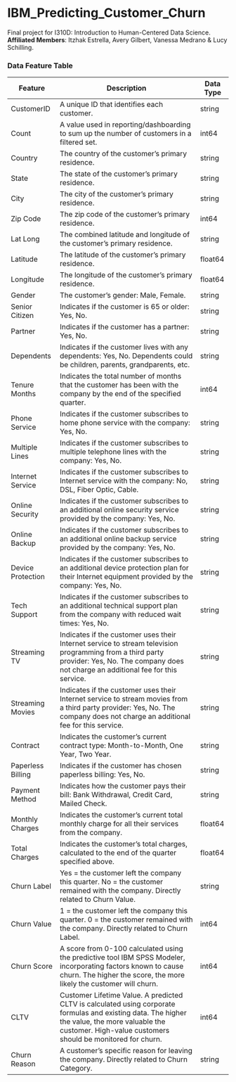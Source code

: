 # IBM_Predicting_Customer_Churn
Final project for I310D: Introduction to Human-Centered Data Science. \
**Affiliated Members**: Itzhak Estrella, Avery Gilbert, Vanessa Medrano & Lucy Schilling.

### Data Feature Table
| Feature           | Description                                                                                                           | Data Type |
|-------------------|-----------------------------------------------------------------------------------------------------------------------|-----------|
| CustomerID        | A unique ID that identifies each customer.                                                                            | string    |
| Count             | A value used in reporting/dashboarding to sum up the number of customers in a filtered set.                           | int64     |
| Country           | The country of the customer’s primary residence.                                                                      | string    |
| State             | The state of the customer’s primary residence.                                                                        | string    |
| City              | The city of the customer’s primary residence.                                                                         | string    |
| Zip Code          | The zip code of the customer’s primary residence.                                                                     | int64     |
| Lat Long          | The combined latitude and longitude of the customer’s primary residence.                                              | string    |
| Latitude          | The latitude of the customer’s primary residence.                                                                     | float64   |
| Longitude         | The longitude of the customer’s primary residence.                                                                    | float64   |
| Gender            | The customer’s gender: Male, Female.                                                                                  | string    |
| Senior Citizen    | Indicates if the customer is 65 or older: Yes, No.                                                                    | string    |
| Partner           | Indicates if the customer has a partner: Yes, No.                                                                     | string    |
| Dependents        | Indicates if the customer lives with any dependents: Yes, No. Dependents could be children, parents, grandparents, etc.| string    |
| Tenure Months     | Indicates the total number of months that the customer has been with the company by the end of the specified quarter.  | int64     |
| Phone Service     | Indicates if the customer subscribes to home phone service with the company: Yes, No.                                  | string    |
| Multiple Lines    | Indicates if the customer subscribes to multiple telephone lines with the company: Yes, No.                           | string    |
| Internet Service  | Indicates if the customer subscribes to Internet service with the company: No, DSL, Fiber Optic, Cable.                | string    |
| Online Security   | Indicates if the customer subscribes to an additional online security service provided by the company: Yes, No.        | string    |
| Online Backup     | Indicates if the customer subscribes to an additional online backup service provided by the company: Yes, No.          | string    |
| Device Protection | Indicates if the customer subscribes to an additional device protection plan for their Internet equipment provided by the company: Yes, No. | string |
| Tech Support      | Indicates if the customer subscribes to an additional technical support plan from the company with reduced wait times: Yes, No. | string |
| Streaming TV      | Indicates if the customer uses their Internet service to stream television programming from a third party provider: Yes, No. The company does not charge an additional fee for this service. | string |
| Streaming Movies  | Indicates if the customer uses their Internet service to stream movies from a third party provider: Yes, No. The company does not charge an additional fee for this service. | string |
| Contract          | Indicates the customer’s current contract type: Month-to-Month, One Year, Two Year.                                    | string    |
| Paperless Billing | Indicates if the customer has chosen paperless billing: Yes, No.                                                      | string    |
| Payment Method    | Indicates how the customer pays their bill: Bank Withdrawal, Credit Card, Mailed Check.                               | string    |
| Monthly Charges   | Indicates the customer’s current total monthly charge for all their services from the company.                        | float64   |
| Total Charges     | Indicates the customer’s total charges, calculated to the end of the quarter specified above.                         | float64    |
| Churn Label       | Yes = the customer left the company this quarter. No = the customer remained with the company. Directly related to Churn Value. | string |
| Churn Value       | 1 = the customer left the company this quarter. 0 = the customer remained with the company. Directly related to Churn Label. | int64 |
| Churn Score       | A score from 0-100 calculated using the predictive tool IBM SPSS Modeler, incorporating factors known to cause churn. The higher the score, the more likely the customer will churn. | int64 |
| CLTV              | Customer Lifetime Value. A predicted CLTV is calculated using corporate formulas and existing data. The higher the value, the more valuable the customer. High-value customers should be monitored for churn. | int64 |
| Churn Reason      | A customer’s specific reason for leaving the company. Directly related to Churn Category.                              | string    |
